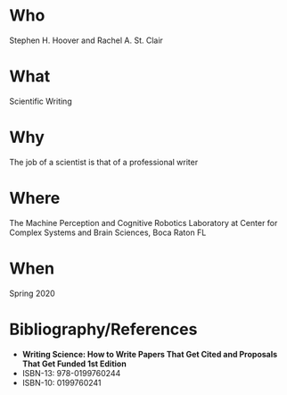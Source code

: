 # Who
Stephen H. Hoover and Rachel A. St. Clair

# What
Scientific Writing

# Why
The job of a scientist is that of a professional writer

# Where
The Machine Perception and Cognitive Robotics Laboratory at Center for Complex Systems and Brain Sciences, Boca Raton FL

# When
Spring 2020

# Bibliography/References
  * **Writing Science: How to Write Papers That Get Cited and Proposals That Get Funded 1st Edition**
  * ISBN-13: 978-0199760244
  * ISBN-10: 0199760241
